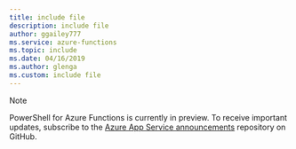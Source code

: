 ```yaml
---
title: include file
description: include file
author: ggailey777
ms.service: azure-functions
ms.topic: include
ms.date: 04/16/2019
ms.author: glenga
ms.custom: include file
---
```


> [!NOTE]
> PowerShell for Azure Functions is currently in preview. To receive important updates, subscribe to the [Azure App Service announcements](https://github.com/Azure/app-service-announcements/issues) repository on GitHub.  
